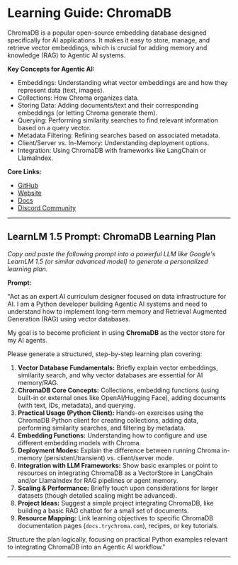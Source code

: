 # Learning Guide: ChromaDB

ChromaDB is a popular open-source embedding database designed specifically for AI applications. It makes it easy to store, manage, and retrieve vector embeddings, which is crucial for adding memory and knowledge (RAG) to Agentic AI systems.

**Key Concepts for Agentic AI:**
*   Embeddings: Understanding what vector embeddings are and how they represent data (text, images).
*   Collections: How Chroma organizes data.
*   Storing Data: Adding documents/text and their corresponding embeddings (or letting Chroma generate them).
*   Querying: Performing similarity searches to find relevant information based on a query vector.
*   Metadata Filtering: Refining searches based on associated metadata.
*   Client/Server vs. In-Memory: Understanding deployment options.
*   Integration: Using ChromaDB with frameworks like LangChain or LlamaIndex.

**Core Links:**
*   [GitHub](https://github.com/chroma-core/chroma)
*   [Website](https://www.trychroma.com/)
*   [Docs](https://docs.trychroma.com/)
*   [Discord Community](https://discord.com/invite/MMeYNTmh3x)

---

## LearnLM 1.5 Prompt: ChromaDB Learning Plan

*Copy and paste the following prompt into a powerful LLM like Google's LearnLM 1.5 (or similar advanced model) to generate a personalized learning plan.*

**Prompt:**

"Act as an expert AI curriculum designer focused on data infrastructure for AI. I am a Python developer building Agentic AI systems and need to understand how to implement long-term memory and Retrieval Augmented Generation (RAG) using vector databases.

My goal is to become proficient in using **ChromaDB** as the vector store for my AI agents.

Please generate a structured, step-by-step learning plan covering:

1.  **Vector Database Fundamentals:** Briefly explain vector embeddings, similarity search, and why vector databases are essential for AI memory/RAG.
2.  **ChromaDB Core Concepts:** Collections, embedding functions (using built-in or external ones like OpenAI/Hugging Face), adding documents (with text, IDs, metadata), and querying.
3.  **Practical Usage (Python Client):** Hands-on exercises using the ChromaDB Python client for creating collections, adding data, performing similarity searches, and filtering by metadata.
4.  **Embedding Functions:** Understanding how to configure and use different embedding models with Chroma.
5.  **Deployment Modes:** Explain the difference between running Chroma in-memory (persistent/transient) vs. client/server mode.
6.  **Integration with LLM Frameworks:** Show basic examples or point to resources on integrating ChromaDB as a VectorStore in LangChain and/or LlamaIndex for RAG pipelines or agent memory.
7.  **Scaling & Performance:** Briefly touch upon considerations for larger datasets (though detailed scaling might be advanced).
8.  **Project Ideas:** Suggest a simple project integrating ChromaDB, like building a basic RAG chatbot for a small set of documents.
9.  **Resource Mapping:** Link learning objectives to specific ChromaDB documentation pages (`docs.trychroma.com`), recipes, or key tutorials.

Structure the plan logically, focusing on practical Python examples relevant to integrating ChromaDB into an Agentic AI workflow."

---
